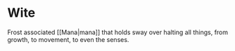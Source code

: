 # Wite

Frost associated [[Mana|mana]] that holds sway over halting all things, from growth, to movement, to even the senses.